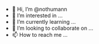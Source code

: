 - 👋 Hi, I’m @nothumann
- 👀 I’m interested in ...
- 🌱 I’m currently learning ...
- 💞️ I’m looking to collaborate on ...
- 📫 How to reach me ...

<!---
nothumann/nothumann is a ✨ special ✨ repository because its `README.md` (this file) appears on your GitHub profile.
You can click the Preview link to take a look at your changes.
--->
